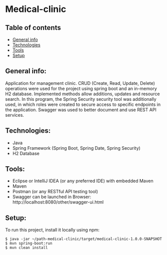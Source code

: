 # Medical-clinic

## Table of contents
* [General info](#general-info)
* [Technologies](#technologies)
* [Tools](#tools)
* [Setup](#setup)

## General info:
Application for management clinic. CRUD (Create, Read, Update, Delete) operations were used for the project using spring boot and an in-memory H2 database. 
Implemented methods allow additions, updates and resource search. In this program, the Spring Security security tool was additionally used,
in which roles were created to secure access to specific endpoints in the application. Swagger was used to better document and use REST API services.

## Technologies:
* Java
* Spring Framework (Spring Boot, Spring Date, Spring Security)
* H2 Database

## Tools:
* Eclipse or IntelliJ IDEA (or any preferred IDE) with embedded Maven
* Maven
* Postman (or any RESTful API testing tool)
* Swagger can be launched in Browser: http://localhost:8080/other/swagger-ui.html

## Setup:
To run this project, install it locally using npm:

```
$ java -jar ~/path-medical-clinic/target/medical-clinic-1.0.0-SNAPSHOT
$ mvn spring-boot:run
$ mvn clean install
```
